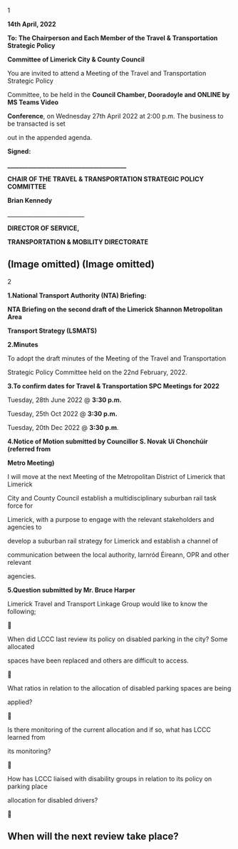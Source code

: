 1

**14th April, 2022**

**To: The Chairperson and Each Member of the Travel & Transportation Strategic Policy**

**Committee of Limerick City & County Council**

You are invited to attend a Meeting of the Travel and Transportation Strategic Policy

Committee, to be held in the **Council Chamber, Dooradoyle and ONLINE by MS Teams Video**

**Conference**, on Wednesday 27th April 2022 at 2:00 p.m. The business to be transacted is set

out in the appended agenda.

**Signed:**

**\_\_\_\_\_\_\_\_\_\_\_\_\_\_\_\_\_\_\_\_\_\_\_\_\_\_\_\_\_\_\_\_\_\_\_\_\_\_\_\_**

**CHAIR OF THE TRAVEL & TRANSPORTATION STRATEGIC POLICY COMMITTEE**

**Brian Kennedy**

\_\_\_\_\_\_\_\_\_\_\_\_\_\_\_\_\_\_\_\_\_\_\_\_\_\_\_

**DIRECTOR OF SERVICE,**

**TRANSPORTATION & MOBILITY DIRECTORATE**

(Image omitted)
(Image omitted)
---
2

**1.National Transport Authority (NTA) Briefing:**

**NTA Briefing on the second draft of the Limerick Shannon Metropolitan Area**

**Transport Strategy (LSMATS)**

**2.Minutes**

To adopt the draft minutes of the Meeting of the Travel and Transportation

Strategic Policy Committee held on the 22nd February, 2022.

**3.To confirm dates for Travel & Transportation SPC Meetings for 2022**

Tuesday, 28th June 2022 @ **3:30 p.m.**

Tuesday, 25th Oct 2022 @ **3:30 p.m.**

Tuesday, 20th Dec 2022 @ **3:30 p.m**.

**4.Notice of Motion submitted by Councillor S. Novak** **Uí Chonchúir** **(referred from**

**Metro Meeting)**

I will move at the next Meeting of the Metropolitan District of Limerick that Limerick

City and County Council establish a multidisciplinary suburban rail task force for

Limerick, with a purpose to engage with the relevant stakeholders and agencies to

develop a suburban rail strategy for Limerick and establish a channel of

communication between the local authority, Iarnród Éireann, OPR and other relevant

agencies.

**5.Question submitted by Mr. Bruce Harper**

Limerick Travel and Transport Linkage Group would like to know the following;



When did LCCC last review its policy on disabled parking in the city? Some allocated

spaces have been replaced and others are difficult to access.



What ratios in relation to the allocation of disabled parking spaces are being

applied?



Is there monitoring of the current allocation and if so, what has LCCC learned from

its monitoring?



How has LCCC liaised with disability groups in relation to its policy on parking place

allocation for disabled drivers?



When will the next review take place?
---
